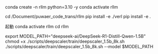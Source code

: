 conda create -n rllm python=3.10 -y
conda activate rllm

cd /Document/puwaer_code_trans/rllm
pip install -e ./verl
pip install -e .


起動
conda activate rllm
cd rllm


export MODEL_PATH="deepseek-ai/DeepSeek-R1-Distill-Qwen-1.5B"
chmod +x ./scripts/deepscaler/train/deepscaler_1.5b_8k.sh
./scripts/deepscaler/train/deepscaler_1.5b_8k.sh --model $MODEL_PATH